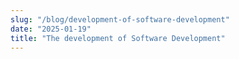 ```yaml
---
slug: "/blog/development-of-software-development"
date: "2025-01-19"
title: "The development of Software Development"
---
```


